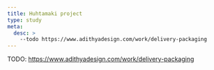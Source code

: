 ```yaml
---
title: Huhtamaki project
type: study
meta:
  desc: >
    --todo https://www.adithyadesign.com/work/delivery-packaging
---
```


TODO: https://www.adithyadesign.com/work/delivery-packaging
